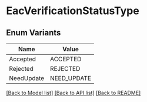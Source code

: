 # EacVerificationStatusType

## Enum Variants

| Name | Value |
|---- | -----|
| Accepted | ACCEPTED |
| Rejected | REJECTED |
| NeedUpdate | NEED_UPDATE |


[[Back to Model list]](../README.md#documentation-for-models) [[Back to API list]](../README.md#documentation-for-api-endpoints) [[Back to README]](../README.md)


